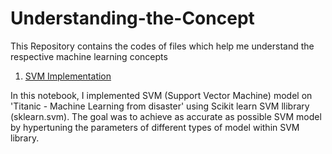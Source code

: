# Understanding-the-Concept

This Repository contains the codes of files which help me understand the respective machine learning concepts

1. [SVM Implementation](https://github.com/RishabhkmrRK/Understanding-Machine-Learning-Concepts/blob/main/scikit-learn-svm-understanding-the-concept.ipynb)

In this notebook, I implemented SVM (Support Vector Machine) model on 'Titanic - Machine Learning from disaster' using Scikit learn SVM llibrary (sklearn.svm). The goal was to achieve as accurate as possible SVM model by hypertuning the parameters of different types of model within SVM library.
